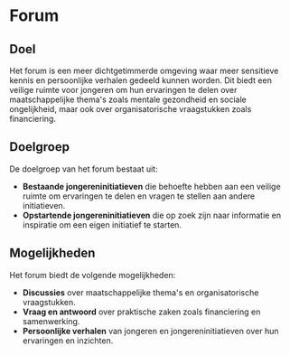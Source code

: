 # Forum

## Doel

Het forum is een meer dichtgetimmerde omgeving waar meer sensitieve kennis
en persoonlijke verhalen gedeeld kunnen worden.
Dit biedt een veilige ruimte voor jongeren om hun ervaringen te delen
over maatschappelijke thema's zoals mentale gezondheid en sociale ongelijkheid,
maar ook over organisatorische vraagstukken zoals financiering.

## Doelgroep

De doelgroep van het forum bestaat uit:

- **Bestaande jongereninitiatieven**
  die behoefte hebben aan een veilige ruimte om ervaringen te delen
  en vragen te stellen aan andere initiatieven.
- **Opstartende jongereninitiatieven**
  die op zoek zijn naar informatie en inspiratie
  om een eigen initiatief te starten.

## Mogelijkheden

Het forum biedt de volgende mogelijkheden:

- **Discussies**
  over maatschappelijke thema's en organisatorische vraagstukken.
- **Vraag en antwoord**
  over praktische zaken zoals financiering en samenwerking.
- **Persoonlijke verhalen**
  van jongeren en jongereninitiatieven over hun ervaringen en inzichten.
